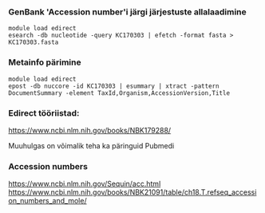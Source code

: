 ### GenBank 'Accession number'i järgi järjestuste allalaadimine
```
module load edirect
esearch -db nucleotide -query KC170303 | efetch -format fasta > KC170303.fasta
```

### Metainfo pärimine
```
module load edirect
epost -db nuccore -id KC170303 | esummary | xtract -pattern DocumentSummary -element TaxId,Organism,AccessionVersion,Title
```
### Edirect tööriistad:
https://www.ncbi.nlm.nih.gov/books/NBK179288/

Muuhulgas on võimalik teha ka päringuid Pubmedi

### Accession numbers
https://www.ncbi.nlm.nih.gov/Sequin/acc.html
https://www.ncbi.nlm.nih.gov/books/NBK21091/table/ch18.T.refseq_accession_numbers_and_mole/
